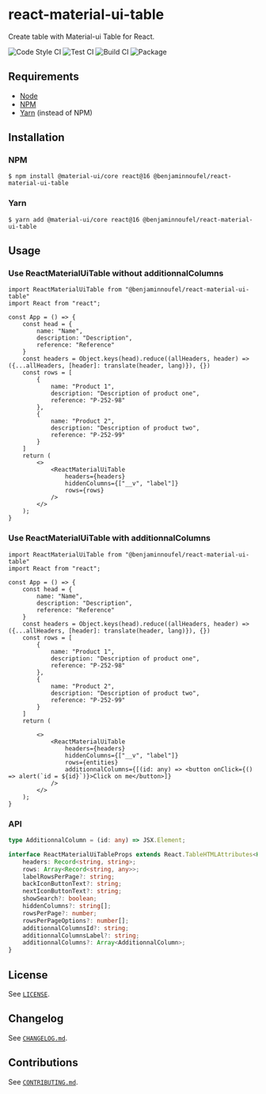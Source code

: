 # react-material-ui-table

Create table with Material-ui Table for React.

![Code Style CI](https://github.com/benjaminnoufel/react-material-ui-table/workflows/Code%20Style%20CI/badge.svg)
![Test CI](https://github.com/benjaminnoufel/react-material-ui-table/workflows/Test%20CI/badge.svg)
![Build CI](https://github.com/benjaminnoufel/react-material-ui-table/workflows/Build%20CI/badge.svg)
![Package](https://github.com/benjaminnoufel/react-material-ui-table/workflows/Package/badge.svg)

## Requirements

- [Node](https://nodejs.org/en/)
- [NPM](https://www.npmjs.com/)
- [Yarn](https://yarnpkg.com/) (instead of NPM)

## Installation

### NPM

```console
$ npm install @material-ui/core react@16 @benjaminnoufel/react-material-ui-table
```

### Yarn

```console
$ yarn add @material-ui/core react@16 @benjaminnoufel/react-material-ui-table
```

## Usage

### Use ReactMaterialUiTable without additionnalColumns
```tsx
import ReactMaterialUiTable from "@benjaminnoufel/react-material-ui-table"
import React from "react";

const App = () => {
    const head = {
        name: "Name",
        description: "Description",
        reference: "Reference"
    }
    const headers = Object.keys(head).reduce((allHeaders, header) => ({...allHeaders, [header]: translate(header, lang)}), {})
    const rows = [
        {
            name: "Product 1",
            description: "Description of product one",
            reference: "P-252-98"
        },
        {
            name: "Product 2",
            description: "Description of product two",
            reference: "P-252-99"
        }
    ]   
    return (
        <>
            <ReactMaterialUiTable
                headers={headers}
                hiddenColumns={["__v", "label"]}
                rows={rows}
            />
        </>
    );   
}

```

### Use ReactMaterialUiTable with additionnalColumns
```tsx
import ReactMaterialUiTable from "@benjaminnoufel/react-material-ui-table"
import React from "react";

const App = () => {
    const head = {
        name: "Name",
        description: "Description",
        reference: "Reference"
    }
    const headers = Object.keys(head).reduce((allHeaders, header) => ({...allHeaders, [header]: translate(header, lang)}), {})
    const rows = [
        {
            name: "Product 1",
            description: "Description of product one",
            reference: "P-252-98"
        },
        {
            name: "Product 2",
            description: "Description of product two",
            reference: "P-252-99"
        }
    ]   
    return (

        <>
            <ReactMaterialUiTable
                headers={headers}
                hiddenColumns={["__v", "label"]}
                rows={entities}
                additionnalColumns={[(id: any) => <button onClick={() => alert(`id = ${id}`)}>Click on me</button>]}
            />
        </>
    );   
}

```

### API

```ts
type AdditionnalColumn = (id: any) => JSX.Element;

interface ReactMaterialUiTableProps extends React.TableHTMLAttributes<HTMLTableElement> {
    headers: Record<string, string>;
    rows: Array<Record<string, any>>;
    labelRowsPerPage?: string;
    backIconButtonText?: string;
    nextIconButtonText?: string;
    showSearch?: boolean;
    hiddenColumns?: string[];
    rowsPerPage?: number;
    rowsPerPageOptions?: number[];
    additionnalColumnsId?: string;
    additionnalColumnsLabel?: string;
    additionnalColumns?: Array<AdditionnalColumn>;
}
```

## License

See [`LICENSE`](./LICENSE).

## Changelog

See [`CHANGELOG.md`](./CHANGELOG.md).

## Contributions

See [`CONTRIBUTING.md`](./CONTRIBUTING.md).
